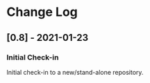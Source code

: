 # Change Log

## [0.8] - 2021-01-23

### Initial Check-in
Initial check-in to a new/stand-alone repository. 